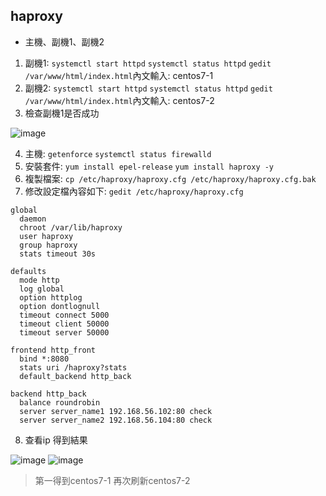 ## haproxy
* 主機、副機1、副機2
1. 副機1: ```systemctl start httpd``` ```systemctl status httpd``` ```gedit /var/www/html/index.html```內文輸入: centos7-1
2. 副機2: ```systemctl start httpd``` ```systemctl status httpd``` ```gedit /var/www/html/index.html```內文輸入: centos7-2
3. 檢查副機1是否成功 

![image](https://user-images.githubusercontent.com/62127656/147873796-e9252dad-2e4d-41d0-98e8-ca8e95cf457f.png)

4. 主機: ```getenforce``` ```systemctl status firewalld```
5. 安裝套件: ```yum install epel-release``` ```yum install haproxy -y``` 
6. 複製檔案: ```cp /etc/haproxy/haproxy.cfg /etc/haproxy/haproxy.cfg.bak```
7. 修改設定檔內容如下: ```gedit /etc/haproxy/haproxy.cfg```
```
global
  daemon
  chroot /var/lib/haproxy
  user haproxy
  group haproxy
  stats timeout 30s

defaults
  mode http
  log global
  option httplog
  option dontlognull
  timeout connect 5000
  timeout client 50000
  timeout server 50000

frontend http_front
  bind *:8080
  stats uri /haproxy?stats
  default_backend http_back

backend http_back
  balance roundrobin
  server server_name1 192.168.56.102:80 check
  server server_name2 192.168.56.104:80 check

```
8. 查看ip 得到結果

![image](https://user-images.githubusercontent.com/62127656/147874344-4198a0cc-d0fe-4f1e-a443-cf7161b06d9f.png)
![image](https://user-images.githubusercontent.com/62127656/147874350-0bd11b43-fedd-4f67-8f04-5b11616cf073.png)
>第一得到centos7-1 再次刷新centos7-2
